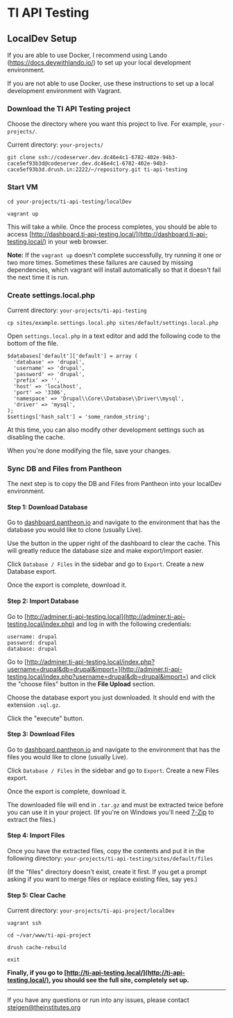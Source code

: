 # TI API Testing

## LocalDev Setup

If you are able to use Docker, I recommend using Lando (https://docs.devwithlando.io/) to set up your local development environment.

If you are not able to use Docker, use these instructions to set up a local development environment with Vagrant.

### Download the TI API Testing project

Choose the directory where you want this project to live. For example, `your-projects/`.

Current directory: `your-projects/`

`git clone ssh://codeserver.dev.dc46e4c1-6782-402e-94b3-cace5ef93b3d@codeserver.dev.dc46e4c1-6782-402e-94b3-cace5ef93b3d.drush.in:2222/~/repository.git ti-api-testing`

### Start VM

`cd your-projects/ti-api-testing/localDev`

`vagrant up`

This will take a while. Once the process completes, you should be able to access [http://dashboard.ti-api-testing.local/](http://dashboard.ti-api-testing.local/) in your web browser.

**Note:** If the `vagrant up` doesn't complete successfully, try running it one or two more times. Sometimes these failures are caused by missing dependencies, which vagrant will install automatically so that it doesn't fail the next time it is run.

### Create settings.local.php

Current directory: `your-projects/ti-api-testing`

`cp sites/example.settings.local.php sites/default/settings.local.php`

Open `settings.local.php` in a text editor and add the following code to the bottom of the file.

```
$databases['default']['default'] = array (
  'database' => 'drupal',
  'username' => 'drupal',
  'password' => 'drupal',
  'prefix' => '',
  'host' => 'localhost',
  'port' => '3306',
  'namespace' => 'Drupal\\Core\\Database\\Driver\\mysql',
  'driver' => 'mysql',
);
$settings['hash_salt'] = 'some_random_string';
```

At this time, you can also modify other development settings such as disabling the cache.

When you're done modifying the file, save your changes.

### Sync DB and Files from Pantheon

The next step is to copy the DB and Files from Pantheon into your localDev environment.

#### Step 1: Download Database

Go to [dashboard.pantheon.io](https://dashboard.pantheon.io/sites/dc46e4c1-6782-402e-94b3-cace5ef93b3d)
and navigate to the environment that has the database you would like to
clone (usually Live).

Use the button in the upper right of the dashboard
to clear the cache. This will greatly reduce the database size and make
export/import easier.

Click `Database / Files` in the sidebar and go to `Export`. Create a new Database export.

Once the export is complete, download it.

#### Step 2: Import Database

Go to [http://adminer.ti-api-testing.local](http://adminer.ti-api-testing.local/index.php) and log in with the following credentials:

```
username: drupal
password: drupal
database: drupal
```

Go to [http://adminer.ti-api-testing.local/index.php?username=drupal&db=drupal&import=](http://adminer.ti-api-testing.local/index.php?username=drupal&db=drupal&import=) and click the "choose files" button in the **File Upload** section.

Choose the database export you just downloaded. It should end with the extension `.sql.gz`.

Click the "execute" button.

#### Step 3: Download Files

Go to [dashboard.pantheon.io](https://dashboard.pantheon.io/sites/dc46e4c1-6782-402e-94b3-cace5ef93b3d)
and navigate to the environment that has the files you would like to
clone (usually Live).

Click `Database / Files` in the sidebar and go to `Export`. Create a new Files export.

Once the export is complete, download it.

The downloaded file will end in `.tar.gz` and must be extracted twice before
you can use it in your project. (If you're on Windows you'll need [7-Zip](http://www.7-zip.org/) to extract the files.)

#### Step 4: Import Files

Once you have the extracted files, copy the contents and put it in the following directory: `your-projects/ti-api-testing/sites/default/files`

(If the "files" directory doesn't exist, create it first. If you get a prompt asking if you want to merge files or replace existing files, say yes.)

#### Step 5: Clear Cache

Current directory: `your-projects/ti-api-project/localDev`

`vagrant ssh`

`cd ~/var/www/ti-api-project`

`drush cache-rebuild`

`exit`

**Finally, if you go to [http://ti-api-testing.local/](http://ti-api-testing.local/), you should see the full site, completely set up.**

-------------------------------------------------------------------------------

If you have any questions or run into any issues, please contact [steigen@theinstitutes.org](mailto:steigen@theinstitutes.org)
